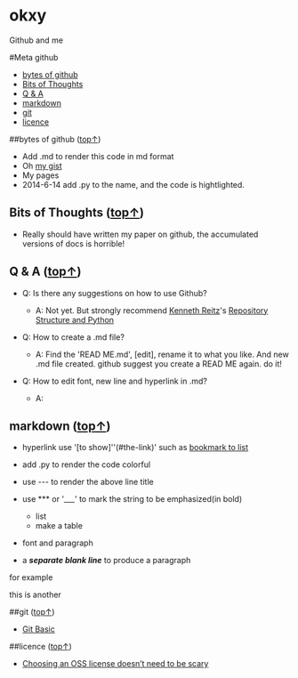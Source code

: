 okxy
====

Github and me


#Meta github
* [bytes of github](#bytes-of-github)
* [Bits of Thoughts](#bits-of-thoughts)
* [Q & A](#Q--A)
* [markdown](#markdown)
* [git](#git)
* [licence](#licence)
 

##bytes of github ([top↑](#meta-github))
* Add .md to render this code in md format
* Oh [my gist](https://gist.github.com/okxy)
* My pages
* 2014-6-14 add .py to the name, and the code is hightlighted.

## Bits of Thoughts ([top↑](#meta-github))
* Really should have written my paper on github, the accumulated versions of docs is horrible!


## Q & A ([top↑](#meta-github))
* Q: Is there any suggestions on how to use Github?
  * A: Not yet. But strongly recommend [Kenneth Reitz](http://kennethreitz.org/)'s [Repository Structure and Python](http://kennethreitz.org/repository-structure-and-python/)   
* Q: How to create a .md file?
   * A: Find the 'READ ME.md', [edit], rename it to what you like. And new .md file created. github suggest you create a READ ME again. do it!

* Q: How to edit font, new line and hyperlink in .md?
   * A: 

## markdown ([top↑](#meta-github))
* hyperlink use '[to show]''(#the-link)' such as [bookmark to list](#list) 
* add .py to render the code colorful
* use --- to render the above line title
* use *** or '___' to mark the string to be emphasized(in bold) 

   * list
   * make a table
* font and paragraph
* a ***separate blank line*** to produce a paragraph

for example

this is another


##git ([top↑](#meta-github))
* [Git Basic](http://git-scm.com/book/en/Getting-Started-Git-Basics)


##licence ([top↑](#meta-github))
* [Choosing an OSS license doesn’t need to be scary](http://choosealicense.com/)

